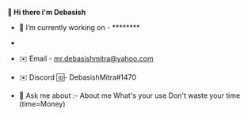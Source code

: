 <b>👋 Hi there i'm Debasish</b>
 
- 🔭 I’m currently working on - ********

- 
  
- ✉️ Email - mr.debasishmitra@yahoo.com

- ✉️ Discord 🆔- DebasishMitra#1470

- 💬 Ask me about :- About me What's your use Don't waste your time (time=Money) 

